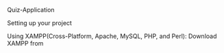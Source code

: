 Quiz-Application

Setting up your project

Using XAMPP(Cross-Platform, Apache, MySQL, PHP, and Perl):
Download XAMPP from 
